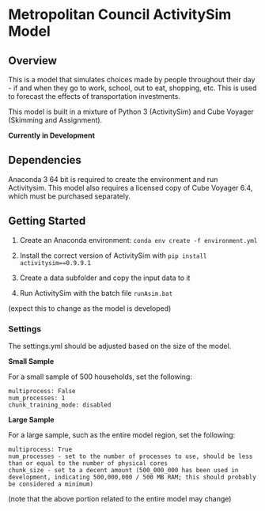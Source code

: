 # Metropolitan Council ActivitySim Model

## Overview

This is a model that simulates choices made by people throughout their day - if and when they go to work, school, out to eat, shopping, etc. This is used to forecast the effects of transportation investments.

This model is built in a mixture of Python 3 (ActivitySim) and Cube Voyager (Skimming and Assignment).

**Currently in Development**

## Dependencies

Anaconda 3 64 bit is required to create the environment and run Activitysim. This model also requires a licensed copy of Cube Voyager 6.4, which must be purchased separately. 

## Getting Started

1. Create an Anaconda environment: `conda env create -f environment.yml`

2. Install the correct version of ActivitySim with `pip install activitysim==0.9.9.1`

3. Create a data subfolder and copy the input data to it

4. Run ActivitySim with the batch file `runAsim.bat`

(expect this to change as the model is developed)

### Settings

The settings.yml should be adjusted based on the size of the model. 

**Small Sample** 

For a small sample of 500 households, set the following:
```
multiprocess: False
num_processes: 1
chunk_training_mode: disabled
```

**Large Sample**

For a large sample, such as the entire model region, set the following:

```
multiprocess: True
num_processes - set to the number of processes to use, should be less than or equal to the number of physical cores 
chunk_size - set to a decent amount (500_000_000 has been used in development, indicating 500,000,000 / 500 MB RAM; this should probably be considered a minimum)
```

(note that the above portion related to the entire model may change)
